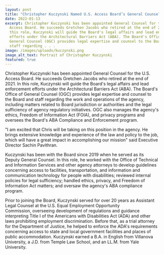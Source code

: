 ```yaml
---
layout: post
title: "Christopher Kuczynski Named U.S. Access Board’s General Counsel "
date: 2022-01-13
excerpt: Christopher Kuczynski has been appointed General Counsel for the U.S.
  Access Board. He succeeds Gretchen Jacobs who retired at the end of 2021. In
  this role, Kuczynski will guide the Board's legal affairs and lead enforcement
  efforts under the Architectural Barriers Act (ABA). The Board's Office of
  General Counsel (OGC) provides legal expertise and counsel to the Board and
  staff regarding . . .
image: /images/uploads/kuczynski.png
image_alt_text: Portrait of Christopher Kuczynski
featured: true
---
```

Christopher Kuczynski has been appointed General Counsel for the U.S. Access Board. He succeeds Gretchen Jacobs who retired at the end of 2021. In this role, Kuczynski will guide the Board's legal affairs and lead enforcement efforts under the Architectural Barriers Act (ABA). The Board's Office of General Counsel (OGC) provides legal expertise and counsel to the Board and staff regarding the work and operations of the agency, including matters related to Board jurisdiction or authorities and the legal sufficiency of agency regulatory initiatives. OGC also manages the agency's ethics, Freedom of Information Act (FOIA), and privacy programs and oversees the Board's ABA Compliance and Enforcement program.   

"I am excited that Chris will be taking on this position in the agency. He brings extensive knowledge and experience of the law and policy to the job, which will have a great impact in accomplishing our mission" said Executive Director Sachin Pavithran. 

Kuczynski has been with the Board since 2019 when he served as its Deputy General Counsel. In this role, he worked with the Office of Technical and Information Services and other agency attorneys to develop guidelines concerning access to facilities, transportation, and information and communication technology for people with disabilities; reviewed internal policies for legal sufficiency; handled ethics, privacy, and Freedom of Information Act matters; and oversaw the agency's ABA compliance program.  

Prior to joining the Board, Kuczynski served for over 20 years as Assistant Legal Counsel at the U.S. Equal Employment Opportunity Commission, overseeing development of regulations and guidance interpreting Title I of the Americans with Disabilities Act (ADA) and other laws prohibiting employment discrimination. Before that, as a trial attorney for the Department of Justice, he helped to enforce the ADA's requirements concerning access to state and local government facilities and places of public accommodation. Kuczynski earned a B.A. in English from Villanova University, a J.D. from Temple Law School, and an LL.M. from Yale University.
